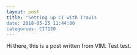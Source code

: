 ```yaml
---
layout: post
title: "Setting up CI with Travis
date: 2018-05-25 11:44:00
categories: CIT120
---
```


Hi there, this is a post written from VIM.
Test test.
